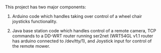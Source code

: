 This project has two major components:

1) Arduino code which handles taking over control of a wheel chair joysticks functionality.

2) Java base station code which handles control of a remote camera, TCP commands to a DD-WRT router running ser2net (WRT54GL v1.1 router has arduino connected to /dev/tty/1), and Joystick input for control of the remote mower.